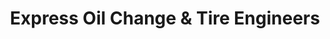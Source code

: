 ---
title: "Express Oil Change & Tire Engineers"
url: /kingsport/express-oil-change-und-tire-engineers-west-stone-drive/
shop: Reifen
---
